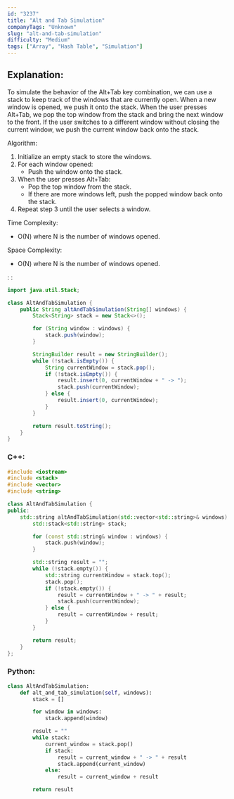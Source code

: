```yaml
---
id: "3237"
title: "Alt and Tab Simulation"
companyTags: "Unknown"
slug: "alt-and-tab-simulation"
difficulty: "Medium"
tags: ["Array", "Hash Table", "Simulation"]
---
```


## Explanation:

To simulate the behavior of the Alt+Tab key combination, we can use a stack to keep track of the windows that are currently open. When a new window is opened, we push it onto the stack. When the user presses Alt+Tab, we pop the top window from the stack and bring the next window to the front. If the user switches to a different window without closing the current window, we push the current window back onto the stack.

Algorithm:
1. Initialize an empty stack to store the windows.
2. For each window opened:
   - Push the window onto the stack.
3. When the user presses Alt+Tab:
   - Pop the top window from the stack.
   - If there are more windows left, push the popped window back onto the stack.
4. Repeat step 3 until the user selects a window.

Time Complexity:  
- O(N) where N is the number of windows opened.

Space Complexity:  
- O(N) where N is the number of windows opened.

:
:
```java
import java.util.Stack;

class AltAndTabSimulation {
    public String altAndTabSimulation(String[] windows) {
        Stack<String> stack = new Stack<>();

        for (String window : windows) {
            stack.push(window);
        }

        StringBuilder result = new StringBuilder();
        while (!stack.isEmpty()) {
            String currentWindow = stack.pop();
            if (!stack.isEmpty()) {
                result.insert(0, currentWindow + " -> ");
                stack.push(currentWindow);
            } else {
                result.insert(0, currentWindow);
            }
        }

        return result.toString();
    }
}
```

### C++:
```cpp
#include <iostream>
#include <stack>
#include <vector>
#include <string>

class AltAndTabSimulation {
public:
    std::string altAndTabSimulation(std::vector<std::string>& windows) {
        std::stack<std::string> stack;

        for (const std::string& window : windows) {
            stack.push(window);
        }

        std::string result = "";
        while (!stack.empty()) {
            std::string currentWindow = stack.top();
            stack.pop();
            if (!stack.empty()) {
                result = currentWindow + " -> " + result;
                stack.push(currentWindow);
            } else {
                result = currentWindow + result;
            }
        }

        return result;
    }
};
```

### Python:
```python
class AltAndTabSimulation:
    def alt_and_tab_simulation(self, windows):
        stack = []

        for window in windows:
            stack.append(window)

        result = ""
        while stack:
            current_window = stack.pop()
            if stack:
                result = current_window + " -> " + result
                stack.append(current_window)
            else:
                result = current_window + result

        return result
```